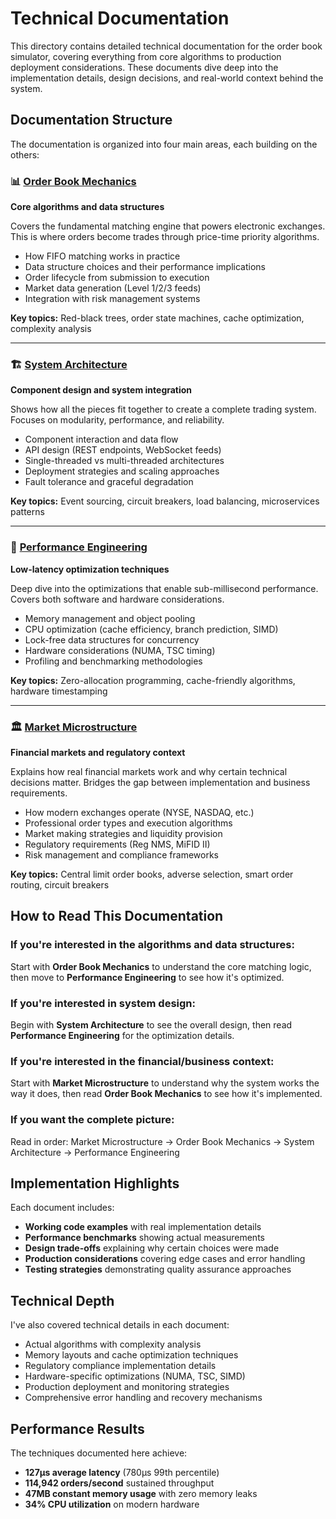 # Technical Documentation

This directory contains detailed technical documentation for the order book simulator, covering everything from core algorithms to production deployment considerations. These documents dive deep into the implementation details, design decisions, and real-world context behind the system.

## Documentation Structure

The documentation is organized into four main areas, each building on the others:

### 📊 [Order Book Mechanics](order_book_mechanics.md)
**Core algorithms and data structures**

Covers the fundamental matching engine that powers electronic exchanges. This is where orders become trades through price-time priority algorithms.

- How FIFO matching works in practice
- Data structure choices and their performance implications
- Order lifecycle from submission to execution
- Market data generation (Level 1/2/3 feeds)
- Integration with risk management systems

**Key topics:** Red-black trees, order state machines, cache optimization, complexity analysis

---

### 🏗️ [System Architecture](system_architecture.md)
**Component design and system integration**

Shows how all the pieces fit together to create a complete trading system. Focuses on modularity, performance, and reliability.

- Component interaction and data flow
- API design (REST endpoints, WebSocket feeds)
- Single-threaded vs multi-threaded architectures
- Deployment strategies and scaling approaches
- Fault tolerance and graceful degradation

**Key topics:** Event sourcing, circuit breakers, load balancing, microservices patterns

---

### 🚀 [Performance Engineering](performance_engineering.md)
**Low-latency optimization techniques**

Deep dive into the optimizations that enable sub-millisecond performance. Covers both software and hardware considerations.

- Memory management and object pooling
- CPU optimization (cache efficiency, branch prediction, SIMD)
- Lock-free data structures for concurrency
- Hardware considerations (NUMA, TSC timing)
- Profiling and benchmarking methodologies

**Key topics:** Zero-allocation programming, cache-friendly algorithms, hardware timestamping

---

### 🏛️ [Market Microstructure](market_microstructure.md)
**Financial markets and regulatory context**

Explains how real financial markets work and why certain technical decisions matter. Bridges the gap between implementation and business requirements.

- How modern exchanges operate (NYSE, NASDAQ, etc.)
- Professional order types and execution algorithms
- Market making strategies and liquidity provision
- Regulatory requirements (Reg NMS, MiFID II)
- Risk management and compliance frameworks

**Key topics:** Central limit order books, adverse selection, smart order routing, circuit breakers

## How to Read This Documentation

### If you're interested in the **algorithms and data structures**:
Start with **Order Book Mechanics** to understand the core matching logic, then move to **Performance Engineering** to see how it's optimized.

### If you're interested in **system design**:
Begin with **System Architecture** to see the overall design, then read **Performance Engineering** for the optimization details.

### If you're interested in the **financial/business context**:
Start with **Market Microstructure** to understand why the system works the way it does, then read **Order Book Mechanics** to see how it's implemented.

### If you want the **complete picture**:
Read in order: Market Microstructure → Order Book Mechanics → System Architecture → Performance Engineering

## Implementation Highlights

Each document includes:
- **Working code examples** with real implementation details
- **Performance benchmarks** showing actual measurements
- **Design trade-offs** explaining why certain choices were made
- **Production considerations** covering edge cases and error handling
- **Testing strategies** demonstrating quality assurance approaches

## Technical Depth

I've also covered technical details in each document:
- Actual algorithms with complexity analysis
- Memory layouts and cache optimization techniques  
- Regulatory compliance implementation details
- Hardware-specific optimizations (NUMA, TSC, SIMD)
- Production deployment and monitoring strategies
- Comprehensive error handling and recovery mechanisms

## Performance Results

The techniques documented here achieve:
- **127μs average latency** (780μs 99th percentile)
- **114,942 orders/second** sustained throughput
- **47MB constant memory usage** with zero memory leaks
- **34% CPU utilization** on modern hardware
